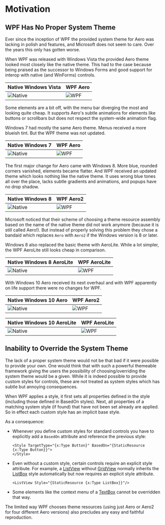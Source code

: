 Motivation
==========


WPF Has No Proper System Theme
------------------------------

Ever since the inception of WPF the provided system theme for Aero was lacking
in polish and features, and Microsoft does not seem to care. Over the years this
only has gotten worse.

When WPF was released with Windows Vista the provided Aero theme looked most
closely like the native theme. This had to the case because being praised as the
successor to Windows Forms and good support for interop with native (and WinForms)
controls.

Native Windows Vista | WPF Aero
---------------------|-----------------------
![Native](../images/native-aero-winvista.png) | ![WPF](../images/wpf-aero-winvista.png)

Some elements are a bit off, with the menu bar diverging the most and looking
quite cheap. It supports Aero's subtle animations for elements like buttons or
scrollbars but does not respect the system-wide animation flag.

Windows 7 had mostly the same Aero theme. Menus received a more blueish tint.
But the WPF theme was not updated.

Native Windows 7 | WPF Aero
-----------------|-----------------------
![Native](../images/native-aero-win7.png) | ![WPF](../images/wpf-aero-win7.png)

The first major change for Aero came with Windows 8. More blue, rounded corners
vanished, elements became flatter. And WPF received an updated theme which looks
nothing like the native theme. It uses wrong blue tones all over the place,
lacks subtle gradients and animations, and popups have no drop shadow.

Native Windows 8 | WPF Aero2
-----------------|-----------------------
![Native](../images/native-aero-win8.png) | ![WPF](../images/wpf-aero-win8.png)

Microsoft noticed that their scheme of choosing a theme resource assembly based
on the name of the native theme did not work anymore (because it is still called
Aero!). But instead of properly solving this problem they chose a bandaid which
replaces `Aero` with `Aero2` if the Windows version is 8 or later.

Windows 8 also replaced the basic theme with AeroLite. While a lot simpler,
the WPF AeroLite still looks cheap in comparison.

Native Windows 8 AeroLite | WPF AeroLite
-----------------|-----------------------
![Native](../images/native-aerolite-win8.png) | ![WPF](../images/wpf-aerolite-win8.png)



With Windows 10 Aero received its next overhaul and with WPF apparently on
life support there were no changes for WPF.

Native Windows 10 Aero | WPF Aero2
------------------|-----------------------
![Native](../images/native-aero-win10.png) | ![WPF](../images/wpf-aero-win10.png)

Native Windows 10 AeroLite | WPF AeroLite
------------------|-----------------------
![Native](../images/native-aerolite-win10.png) | ![WPF](../images/wpf-aerolite-win10.png)



Inability to Override the System Theme
--------------------------------------

The lack of a proper system theme would not be that bad if it were possible to
provide your own. One would think that with such a powerful themeable framework
giving the users the possibility of choosing/overriding the system theme would
be a given. While it is indeed possible to provide custom styles for controls,
these are not treated as system styles which has subtle but annoying consequences.

When WPF applies a style, it first sets all properties defined in the style
(including those defined in BasedOn styles). Next, all properties of a matching
system style (if found) that have not been set already are applied. So in effect
each custom style has an implicit base style.

As a consequence:

- Whenever you define custom styles for standard controls you have to explicitly
  add a `BasedOn` attribute and reference the previous style:

  ```xaml
  <Style TargetType="{x:Type Button}" BasedOn="{StaticResource {x:Type Button}}">
  </Style>
  ```

- Even without a custom style, certain controls require an explicit style attribute.
  For example, a [ListView](xref:System.Windows.Controls.ListView) without
  [GridView](xref:System.Windows.Controls.GridView) normally inherits the
  [ListBox](xref:System.Windows.Controls.ListBox) style automatically but now
  requires an explicit style attribute.

  ```xaml
  <ListView Style="{StaticResource {x:Type ListBox}}"/>
  ```

- Some elements like the context menu of a [TextBox](xref:System.Windows.Controls.TextBox)
  cannot be overridden that way.


The limited way WPF chooses theme resources (using just Aero or Aero2 for
four different Aero versions) also precludes any easy and faithful reproduction.
